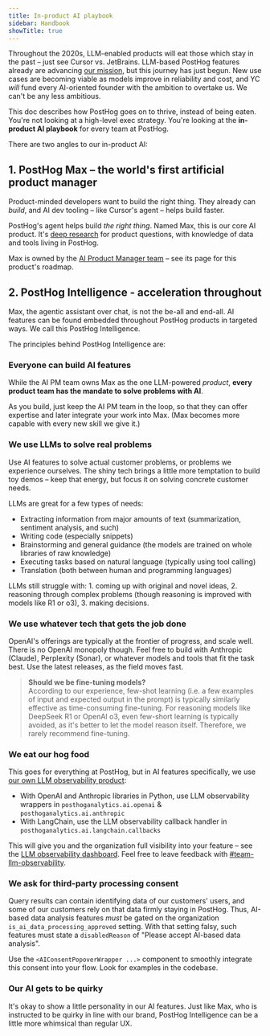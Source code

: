 ```yaml
---
title: In-product AI playbook
sidebar: Handbook
showTitle: true
---
```


Throughout the 2020s, LLM-enabled products will eat those which stay in the past – just see Cursor vs. JetBrains. LLM-based PostHog features already are advancing [our mission](/handbook/why-does-posthog-exist), but this journey has just begun. New use cases are becoming viable as models improve in reliability and cost, and YC _will_ fund every AI-oriented founder with the ambition to overtake us. We can't be any less ambitious.

This doc describes how PostHog goes on to thrive, instead of being eaten. You're not looking at a high-level exec strategy. You're looking at the **in-product AI playbook** for every team at PostHog.

There are two angles to our in-product AI:

## 1. PostHog Max – the world's first artificial product manager

Product-minded developers want to build the right thing. They already can _build_, and AI dev tooling – like Cursor's agent – helps build faster.

PostHog's agent helps build _the right thing_. Named Max, this is our core AI product. It's [deep research](https://openai.com/index/introducing-deep-research/) for product questions, with knowledge of data and tools living in PostHog.

Max is owned by the [AI Product Manager team](/teams/ai-product-manager) – see its page for this product's roadmap.

## 2. PostHog Intelligence - acceleration throughout

Max, the agentic assistant over chat, is not the be-all and end-all. AI features can be found embedded throughout PostHog products in targeted ways. We call this PostHog Intelligence.

The principles behind PostHog Intelligence are:

### Everyone can build AI features

While the AI PM team owns Max as the one LLM-powered _product_, **every product team has the mandate to solve problems with AI**.

As you build, just keep the AI PM team in the loop, so that they can offer expertise and later integrate your work into Max. (Max becomes more capable with every new skill we give it.)

### We use LLMs to solve real problems

Use AI features to solve actual customer problems, or problems we experience ourselves. The shiny tech brings a little more temptation to build toy demos – keep that energy, but focus it on solving concrete customer needs.

LLMs are great for a few types of needs:

- Extracting information from major amounts of text (summarization, sentiment analysis, and such)
- Writing code (especially snippets)
- Brainstorming and general guidance (the models are trained on whole libraries of raw knowledge)
- Executing tasks based on natural language (typically using tool calling)
- Translation (both between human and programming languages)

LLMs still struggle with: 1. coming up with original and novel ideas, 2. reasoning through complex problems (though reasoning is improved with models like R1 or o3), 3. making decisions.

### We use whatever tech that gets the job done

OpenAI's offerings are typically at the frontier of progress, and scale well. There is no OpenAI monopoly though. Feel free to build with Anthropic (Claude), Perplexity (Sonar), or whatever models and tools that fit the task best. Use the latest releases, as the field moves fast.

> **Should we be fine-tuning models?**  
> According to our experience, few-shot learning (i.e. a few examples of input and expected output in the prompt) is typically similarly effective as time-consuming fine-tuning. For reasoning models like DeepSeek R1 or OpenAI o3, even few-short learning is typically avoided, as it's better to let the model reason itself. Therefore, we rarely recommend fine-tuning.

### We eat our hog food

This goes for everything at PostHog, but in AI features specifically, we use [our own LLM observability product](https://posthog.com/docs/ai-engineering/observability):

- With OpenAI and Anthropic libraries in Python, use LLM observability wrappers in `posthoganalytics.ai.openai` & `posthoganalytics.ai.anthropic`
- With LangChain, use the LLM observability callback handler in `posthoganalytics.ai.langchain.callbacks`

This will give you and the organization full visibility into your feature – see the [LLM observability dashboard](https://us.posthog.com/project/2/llm-observability). Feel free to leave feedback with [#team-llm-observability](https://posthog.slack.com/archives/C087XQ7K9K7).

### We ask for third-party processing consent

Query results can contain identifying data of our customers' users, and some of our customers rely on that data firmly staying in PostHog. Thus, AI-based data analysis features _must_ be gated on the organization `is_ai_data_processing_approved` setting. With that setting falsy, such features must state a `disabledReason` of "Please accept AI-based data analysis".

Use the `<AIConsentPopoverWrapper ...>` component to smoothly integrate this consent into your flow. Look for examples in the codebase.

### Our AI gets to be quirky

It's okay to show a little personality in our AI features. Just like Max, who is instructed to be quirky in line with our brand, PostHog Intelligence can be a little more whimsical than regular UX.
